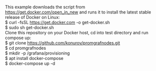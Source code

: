 
This example downloads the script from https://get.docker.com/open_in_new and runs it to install the latest stable release of Docker on Linux:<br>
$ curl -fsSL https://get.docker.com -o get-docker.sh <br>
$ sudo sh get-docker.sh<br>
Clone this repository on your Docker host, cd into test directory and run compose up:<br>
$ git clone https://github.com/konurov/promgrafnodes.git<br>
$ cd promgrafnodes<br>
$ mkdir -p /grafana/provisioning<br>
$ apt  install docker-compose<br>
$ docker-compose up -d<br>


